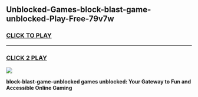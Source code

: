 
## Unblocked-Games-block-blast-game-unblocked-Play-Free-79v7w
<h3>
<a href="https://premium76.site?title=block-blast-game-unblocked&ref=18A1">CLICK TO PLAY</a></h3>
<hr>

<h3>
<a href="https://premium76.site?title=block-blast-game-unblocked&ref=18A1">CLICK 2 PLAY</a>
  
</h3>

<a href="https://premium76.site?title=block-blast-game-unblocked&ref=18A1"><img src="https://clearcache.store/games.png"></a>


**block-blast-game-unblocked games unblocked: Your Gateway to Fun and Accessible Online Gaming**
